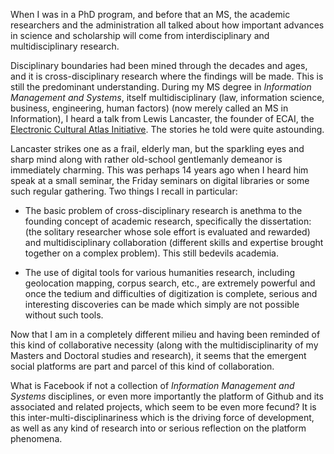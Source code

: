 When I was in a PhD program, and before that an MS, the academic researchers and the administration all talked about how important advances in science and scholarship will come from interdisciplinary and multidisciplinary research.

Disciplinary boundaries had been mined through the decades and ages, and it is cross-disciplinary research where the findings will be made. This is still the predominant understanding. During my MS degree in *Information Management and Systems*, itself multidisciplinary (law, information science, business, engineering, human factors) (now merely called an MS in Information), I heard a talk from Lewis Lancaster, the founder of ECAI, the [Electronic Cultural Atlas Initiative](http://www.dlib.org/dlib/may04/buckland/05buckland.html). The stories he told were quite astounding.

Lancaster strikes one as a frail, elderly man, but the sparkling eyes and sharp mind along with rather old-school gentlemanly demeanor is immediately charming. This was perhaps 14 years ago when I heard him speak at a small seminar, the Friday seminars on digital libraries or some such regular gathering. Two things I recall in particular:

- The basic problem of cross-disciplinary research is anethma to the founding concept of academic research, specifically the dissertation: (the solitary researcher whose sole effort is evaluated and rewarded) and multidisciplinary collaboration (different skills and expertise brought together on a complex problem). This still bedevils academia.

- The use of digital tools for various humanities research, including geolocation mapping, corpus search, etc., are extremely powerful and once the tedium and difficulties of digitization is complete, serious and interesting discoveries can be made which simply are not possible without such tools.

Now that I am in a completely different milieu and having been reminded of this kind of collaborative necessity (along with the multidisciplinarity of my Masters and Doctoral studies and research), it seems that the emergent social platforms are part and parcel of this kind of collaboration.

What is Facebook if not a collection of *Information Management and Systems* disciplines, or even more importantly the platform of Github and its associated and related projects, which seem to be even more fecund? It is this inter-multi-disciplinariness which is the driving force of development, as well as any kind of research into or serious reflection on the platform phenomena.
